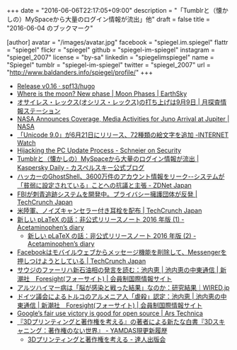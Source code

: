 +++
date = "2016-06-06T22:17:05+09:00"
description = "「Tumblrと（懐かしの）MySpaceから大量のログイン情報が流出」他"
draft = false
title = "2016-06-04 のブックマーク"

[author]
  avatar = "/images/avatar.jpg"
  facebook = "spiegel.im.spiegel"
  flattr = "spiegel"
  flickr = "spiegel"
  github = "spiegel-im-spiegel"
  instagram = "spiegel_2007"
  license = "by-sa"
  linkedin = "spiegelimspiegel"
  name = "Spiegel"
  tumblr = "spiegel-im-spiegel"
  twitter = "spiegel_2007"
  url = "http://www.baldanders.info/spiegel/profile/"
+++

- [Release v0.16 · spf13/hugo](https://github.com/spf13/hugo/releases/tag/v0.16)
- [Where is the moon? New phase | Moon Phases | EarthSky](http://earthsky.org/moon-phases/new-moon)
- [オサイレス・レックス(オシリス・レックス)の打ち上げは9月9日 | 月探査情報ステーション](http://moonstation.jp/blog/asteroidexp/osiris-rex/launch-of-osiris-rex-set-for-sep-9)
- [NASA Announces Coverage, Media Activities for Juno Arrival at Jupiter | NASA](https://www.nasa.gov/press-release/nasa-announces-coverage-media-activities-for-juno-mission-arrival-at-jupiter)
- [「Unicode 9.0」が6月21日にリリース、72種類の絵文字を追加 -INTERNET Watch](http://internet.watch.impress.co.jp/docs/news/1003634.html)
- [Hijacking the PC Update Process - Schneier on Security](https://www.schneier.com/blog/archives/2016/06/hijacking_the_p.html)
- [Tumblrと（懐かしの）MySpaceから大量のログイン情報が流出 | Kaspersky Daily - カスペルスキー公式ブログ](https://blog.kaspersky.co.jp/myspace-tumbler-data-breach/11619/)
- [ハッカーのGhostShell、3600万件のアカウント情報をリーク--システムが「貧弱に設定されている」ことへの抗議と主張 - ZDNet Japan](http://japan.zdnet.com/article/35083780/)
- [FBIが刺青追跡システムを開発中。プライバシー擁護団体が反発 | TechCrunch Japan](http://jp.techcrunch.com/2016/06/06/20160605tattoo-tracking/)
- [米陸軍、ノイズキャンセラー付き耳栓を配布 | TechCrunch Japan](http://jp.techcrunch.com/2016/06/06/20160605tcaps-hearing-aids/)
- [新しい pLaTeX の話：非公式リリースノート 2016 年版 (1) - Acetaminophen’s diary](http://acetaminophen.hatenablog.com/entry/new-platex-20160507-01)
    - [新しい pLaTeX の話：非公式リリースノート 2016 年版 (2) - Acetaminophen’s diary](http://acetaminophen.hatenablog.com/entry/new-platex-20160507-02)
- [Facebookはモバイルウェブからメッセージ機能を削除して、Messengerを押しつけようとしている | TechCrunch Japan](http://jp.techcrunch.com/2016/06/06/20160603facebook-is-disabling-messaging-in-its-mobile-web-app-to-push-people-to-messenger/)
- [サウジのファーリハ新石油相の発言を読む：池内恵 | 池内恵の中東通信 | 新潮社　Foresight(フォーサイト) | 会員制国際情報サイト](http://www.fsight.jp/articles/-/41248)
- [アルツハイマー病は「脳が感染と戦った結果」なのか：研究結果｜WIRED.jp](http://wired.jp/2016/06/03/brain-infections-may-spark-alzheimers/)
- [ドイツ議会によるトルコのアルメニア人「虐殺」認定：池内恵 | 池内恵の中東通信 | 新潮社　Foresight(フォーサイト) | 会員制国際情報サイト](http://www.fsight.jp/articles/-/41247)
- [Google’s fair use victory is good for open source | Ars Technica](http://arstechnica.com/tech-policy/2016/06/googles-fair-use-victory-is-good-for-open-source/)
- [『3Dプリンティングと著作権を考える』の著者による新たな白書『3Dスキャニング：著作権のない世界』 - YAMDAS現更新履歴](http://d.hatena.ne.jp/yomoyomo/20160605/aworldwithoutcopyright)
    - [3Dプリンティングと著作権を考える - 達人出版会](http://tatsu-zine.com/books/copyright-3dprinting)
